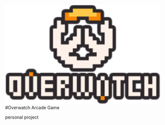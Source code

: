 ![logo](https://github.com/briandhkim/8-bit-game/blob/master/images/owlogo.png?raw=true)
#Overwatch Arcade Game

personal project
